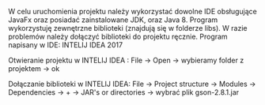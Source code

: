 W celu uruchomienia projektu należy wykorzystać dowolne IDE obsługujące JavaFx oraz posiadać zainstalowane JDK, oraz Java 8.
Program wykorzystuję zewnętrzne biblioteki (znajdują się w folderze libs). W razie problemów należy dołączyć biblioteki do projektu ręcznie.
Program napisany w IDE: INTELIJ IDEA 2017

Otwieranie projektu w INTELIJ IDEA :
File -> Open -> wybieramy folder z projektem -> ok

Dołączanie biblioteki w INTELIJ IDEA:
File -> Project structure -> Modules -> Dependencies -> + -> JAR's or directories -> wybrać plik gson-2.8.1.jar
